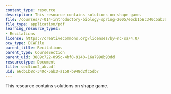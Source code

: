 ```yaml
---
content_type: resource
description: This resource contains solutions on shape game.
file: /courses/7-014-introductory-biology-spring-2005/e6cb1b8c340c5ab3a158b948d2fc5db7_section2_ak.pdf
file_type: application/pdf
learning_resource_types:
- Recitations
license: https://creativecommons.org/licenses/by-nc-sa/4.0/
ocw_type: OCWFile
parent_title: Recitations
parent_type: CourseSection
parent_uid: 3889c722-095c-4bf0-9140-16a7998b93dd
resourcetype: Document
title: section2_ak.pdf
uid: e6cb1b8c-340c-5ab3-a158-b948d2fc5db7
---
```

This resource contains solutions on shape game.